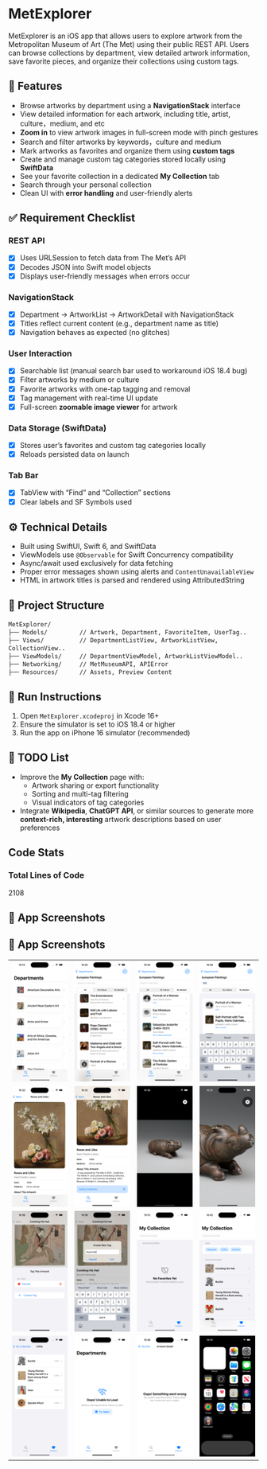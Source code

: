 # MetExplorer

  MetExplorer is an iOS app that allows users to explore artwork from the Metropolitan Museum of Art (The Met) using their public REST API. Users can browse collections by department, view detailed artwork information, save favorite pieces, and organize their collections using custom tags.

  ## 📱 Features

  - Browse artworks by department using a **NavigationStack** interface
  - View detailed information for each artwork, including title, artist, culture，medium, and etc
  - **Zoom in** to view artwork images in full-screen mode with pinch gestures
  - Search and filter artworks by keywords，culture and medium
  - Mark artworks as favorites and organize them using **custom tags**
  - Create and manage custom tag categories stored locally using **SwiftData**
  - See your favorite collection in a dedicated **My Collection** tab
  - Search through your personal collection
  - Clean UI with **error handling** and user-friendly alerts

  ## ✅ Requirement Checklist

  ### REST API 
  - [x] Uses URLSession to fetch data from The Met’s API
  - [x] Decodes JSON into Swift model objects
  - [x] Displays user-friendly messages when errors occur

  ### NavigationStack
  - [x] Department → ArtworkList → ArtworkDetail with NavigationStack
  - [x] Titles reflect current content (e.g., department name as title)
  - [x] Navigation behaves as expected (no glitches)

  ### User Interaction 
  - [x] Searchable list (manual search bar used to workaround iOS 18.4 bug)
  - [x] Filter artworks by medium or culture
  - [x] Favorite artworks with one-tap tagging and removal
  - [x] Tag management with real-time UI update
  - [x] Full-screen **zoomable image viewer** for artwork

  ### Data Storage (SwiftData) 
  - [x] Stores user’s favorites and custom tag categories locally
  - [x] Reloads persisted data on launch

  ### Tab Bar 
  - [x] TabView with “Find” and “Collection” sections
  - [x] Clear labels and SF Symbols used

  ## ⚙️ Technical Details
  - Built using SwiftUI, Swift 6, and SwiftData
  - ViewModels use `@Observable` for Swift Concurrency compatibility
  - Async/await used exclusively for data fetching
  - Proper error messages shown using alerts and `ContentUnavailableView`
  - HTML in artwork titles is parsed and rendered using AttributedString

  ## 📁 Project Structure
  ```
  MetExplorer/
  ├── Models/         // Artwork, Department, FavoriteItem, UserTag..
  ├── Views/          // DepartmentListView, ArtworkListView, CollectionView..
  ├── ViewModels/     // DepartmentViewModel, ArtworkListViewModel..
  ├── Networking/     // MetMuseumAPI, APIError
  ├── Resources/      // Assets, Preview Content
  ```

  ## 🚀 Run Instructions
  1. Open `MetExplorer.xcodeproj` in Xcode 16+
  2. Ensure the simulator is set to iOS 18.4 or higher
  3. Run the app on iPhone 16 simulator (recommended)

  ## 🧭 TODO List
  - Improve the **My Collection** page with:
    - Artwork sharing or export functionality
    - Sorting and multi-tag filtering
    - Visual indicators of tag categories
  - Integrate **Wikipedia**, **ChatGPT API**, or similar sources to generate more **context-rich, interesting** artwork descriptions based on user preferences

  ## Code Stats
  ### Total Lines of Code
  2108

## 📸 App Screenshots

## 📸 App Screenshots
 
 <table>
   <tr>
     <td><img src="Screenshots/Department.png" width="200px"/></td>
     <td><img src="Screenshots/Artwork List.png" width="200px"/></td>
     <td><img src="Screenshots/Artwork Filter.png" width="200px"/></td>
     <td><img src="Screenshots/Artwork Search.png" width="200px"/></td>
   </tr>
   <tr>
     <td><img src="Screenshots/Artwork Detail 1.png" width="200px"/></td>
     <td><img src="Screenshots/Artwork Detail 2.png" width="200px"/></td>
     <td><img src="Screenshots/Artwork Detail 3.png" width="200px"/></td>
     <td><img src="Screenshots/Artwork Detail 4.png" width="200px"/></td>
   </tr>
   <tr>
     <td><img src="Screenshots/Add to Collection.png" width="200px"/></td>
     <td><img src="Screenshots/Custom Tag.png" width="200px"/></td>
     <td><img src="Screenshots/Collection Without Artwork.png" width="200px"/></td>
     <td><img src="Screenshots/Collection.png" width="200px"/></td>
   </tr>
   <tr>
     <td><img src="Screenshots/Tag Artworks.png" width="200px"/></td>
     <td><img src="Screenshots/Error Handle 1.png" width="200px"/></td>
     <td><img src="Screenshots/Error Handle 2.png" width="200px"/></td>
     <td><img src="Screenshots/App.png" width="200px"/></td>
   </tr>
 </table>

